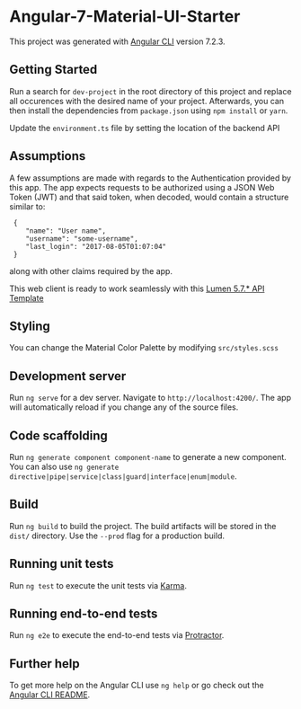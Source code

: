 # Angular-7-Material-UI-Starter

This project was generated with [Angular CLI](https://github.com/angular/angular-cli) version 7.2.3.

## Getting Started

Run a search for `dev-project` in the root directory of this project and replace all occurences with the desired name of your project. Afterwards, you can then install the dependencies from `package.json` using `npm install` or `yarn`.

Update the `environment.ts` file by setting the location of the backend API

## Assumptions

A few assumptions are made with regards to the Authentication provided by this app. The app expects requests to be authorized using a JSON Web Token (JWT) and that said token, when decoded, would contain a structure similar to:

```
 {
 	"name": "User name",
 	"username": "some-username",
 	"last_login": "2017-08-05T01:07:04"
 }
```

along with other claims required by the app.

This web client is ready to work seamlessly with this [Lumen 5.7.* API Template](https://github.com/ragingprodigy/Lumen-API-Template)

## Styling

You can change the Material Color Palette by modifying `src/styles.scss`

## Development server

Run `ng serve` for a dev server. Navigate to `http://localhost:4200/`. The app will automatically reload if you change any of the source files.

## Code scaffolding

Run `ng generate component component-name` to generate a new component. You can also use `ng generate directive|pipe|service|class|guard|interface|enum|module`.

## Build

Run `ng build` to build the project. The build artifacts will be stored in the `dist/` directory. Use the `--prod` flag for a production build.

## Running unit tests

Run `ng test` to execute the unit tests via [Karma](https://karma-runner.github.io).

## Running end-to-end tests

Run `ng e2e` to execute the end-to-end tests via [Protractor](http://www.protractortest.org/).

## Further help

To get more help on the Angular CLI use `ng help` or go check out the [Angular CLI README](https://github.com/angular/angular-cli/blob/master/README.md).
